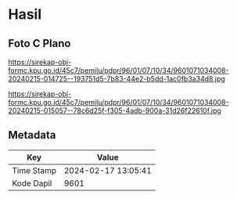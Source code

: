# Hasil

## Foto C Plano

https://sirekap-obj-formc.kpu.go.id/45c7/pemilu/pdpr/96/01/07/10/34/9601071034008-20240215-014725--193751d5-7b83-44e2-b5dd-1ac0fb3a34d8.jpg

https://sirekap-obj-formc.kpu.go.id/45c7/pemilu/pdpr/96/01/07/10/34/9601071034008-20240215-015057--78c6d25f-f305-4adb-900a-31d26f22610f.jpg


## Metadata

| Key        | Value               |
| ---------- | ------------------- |
| Time Stamp | 2024-02-17 13:05:41 |
| Kode Dapil | 9601                |



